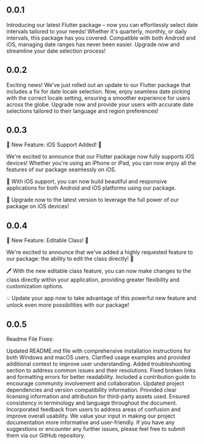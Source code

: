 ## 0.0.1

Introducing our latest Flutter package – now you can effortlessly select date intervals tailored to your needs! Whether it's quarterly, monthly, or daily intervals, this package has you covered. Compatible with both Android and iOS, managing date ranges has never been easier. Upgrade now and streamline your date selection process!

## 0.0.2

Exciting news! We've just rolled out an update to our Flutter package that includes a fix for date locale selection. Now, enjoy seamless date picking with the correct locale setting, ensuring a smoother experience for users across the globe. Upgrade now and provide your users with accurate date selections tailored to their language and region preferences!

## 0.0.3
🎉 New Feature: iOS Support Added! 🎉

We're excited to announce that our Flutter package now fully supports iOS devices! Whether you're using an iPhone or iPad, you can now enjoy all the features of our package seamlessly on iOS.

📱 With iOS support, you can now build beautiful and responsive applications for both Android and iOS platforms using our package.

🚀 Upgrade now to the latest version to leverage the full power of our package on iOS devices!

## 0.0.4
🚀 New Feature: Editable Class! 🚀

We're excited to announce that we've added a highly requested feature to our package: the ability to edit the class directly! 🎉

🖊️ With the new editable class feature, you can now make changes to the class directly within your application, providing greater flexibility and customization options.

💡 Update your app now to take advantage of this powerful new feature and unlock even more possibilities with our package!

## 0.0.5
Readme File Fixes:

Updated README.md file with comprehensive installation instructions for both Windows and macOS users.
Clarified usage examples and provided additional context to improve user understanding.
Added troubleshooting section to address common issues and their resolutions.
Fixed broken links and formatting errors for better readability.
Included a contribution guide to encourage community involvement and collaboration.
Updated project dependencies and version compatibility information.
Provided clear licensing information and attribution for third-party assets used.
Ensured consistency in terminology and language throughout the document.
Incorporated feedback from users to address areas of confusion and improve overall usability.
We value your input in making our project documentation more informative and user-friendly. If you have any suggestions or encounter any further issues, please feel free to submit them via our GitHub repository.
